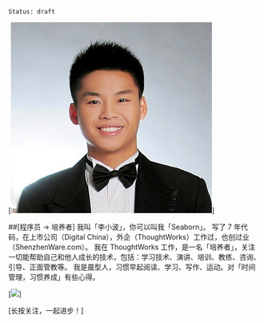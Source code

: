 ```
Status: draft
```

[![](./_image/avatar.jpg)]

##[程序员 -> 培养者]
我叫「李小波」，你可以叫我「Seaborn」。
写了 7 年代码，在上市公司（Digital China），外企（ThoughtWorks）工作过，也创过业（ShenzhenWare.com）。
我在 ThoughtWorks 工作，是一名「培养者」，关注一切能帮助自己和他人成长的技术，包括：学习技术、演讲、培训、教练、咨询、引导、正面管教等。
我是晨型人，习惯早起阅读、学习、写作、运动。对「时间管理，习惯养成」有些心得。

[![](./_image/2017-02-14-08-36-34.jpg)]

[长按关注，一起进步！]